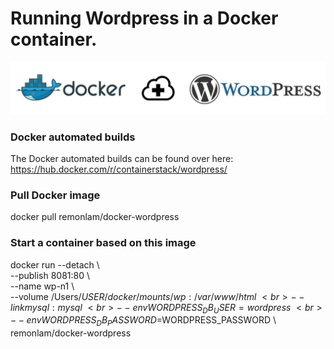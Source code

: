 # Running Wordpress in a Docker container.
![Docker & Wordpress banner](/images/docker-wp-cloudplus-banner.png)

### Docker automated builds
The Docker automated builds can be found over here: https://hub.docker.com/r/containerstack/wordpress/

### Pull Docker image
docker pull remonlam/docker-wordpress

### Start a container based on this image
docker run --detach \ <br>
  --publish 8081:80 \ <br>
  --name wp-n1 \ <br>
  --volume /Users/$USER/docker/mounts/wp:/var/www/html \ <br>
  --link mysql:mysql \ <br>
  --env WORDPRESS_DB_USER=wordpress \ <br>
  --env WORDPRESS_DB_PASSWORD=$WORDPRESS_PASSWORD \ <br>
  remonlam/docker-wordpress <br>
